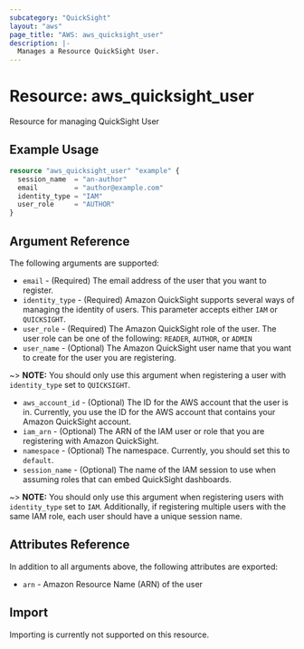 ```yaml
---
subcategory: "QuickSight"
layout: "aws"
page_title: "AWS: aws_quicksight_user"
description: |-
  Manages a Resource QuickSight User.
---
```


# Resource: aws_quicksight_user

Resource for managing QuickSight User

## Example Usage

```terraform
resource "aws_quicksight_user" "example" {
  session_name  = "an-author"
  email         = "author@example.com"
  identity_type = "IAM"
  user_role     = "AUTHOR"
}
```

## Argument Reference

The following arguments are supported:


* `email` - (Required) The email address of the user that you want to register.
* `identity_type` - (Required) Amazon QuickSight supports several ways of managing the identity of users. This parameter accepts either  `IAM` or `QUICKSIGHT`.
* `user_role` - (Required) The Amazon QuickSight role of the user. The user role can be one of the following: `READER`, `AUTHOR`, or `ADMIN`
* `user_name` - (Optional) The Amazon QuickSight user name that you want to create for the user you are registering.

~> **NOTE:** You should only use this argument when registering a user with `identity_type` set to `QUICKSIGHT`.

* `aws_account_id` - (Optional) The ID for the AWS account that the user is in. Currently, you use the ID for the AWS account that contains your Amazon QuickSight account.
* `iam_arn` - (Optional) The ARN of the IAM user or role that you are registering with Amazon QuickSight.
* `namespace`  - (Optional) The namespace. Currently, you should set this to `default`.
* `session_name` - (Optional) The name of the IAM session to use when assuming roles that can embed QuickSight dashboards.

~> **NOTE:** You should only use this argument when registering users with `identity_type` set to `IAM`. Additionally, if registering multiple users with the same IAM role, each user should have a unique session name.

## Attributes Reference

In addition to all arguments above, the following attributes are exported:

* `arn` - Amazon Resource Name (ARN) of the user

## Import

Importing is currently not supported on this resource.
